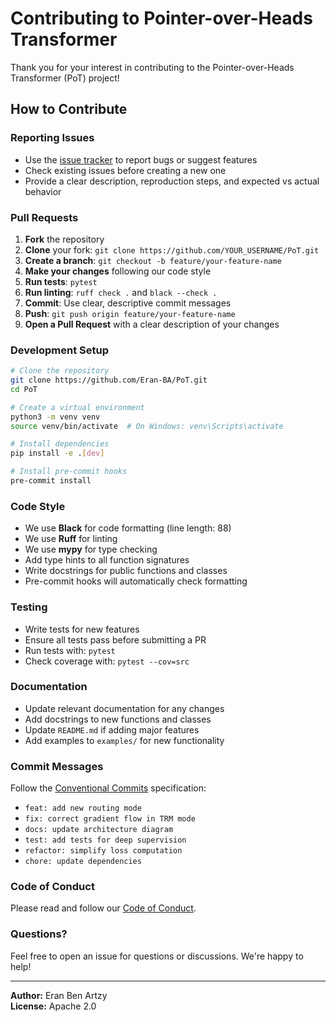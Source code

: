 # Contributing to Pointer-over-Heads Transformer

Thank you for your interest in contributing to the Pointer-over-Heads Transformer (PoT) project!

## How to Contribute

### Reporting Issues

- Use the [issue tracker](https://github.com/Eran-BA/PoT/issues) to report bugs or suggest features
- Check existing issues before creating a new one
- Provide a clear description, reproduction steps, and expected vs actual behavior

### Pull Requests

1. **Fork** the repository
2. **Clone** your fork: `git clone https://github.com/YOUR_USERNAME/PoT.git`
3. **Create a branch**: `git checkout -b feature/your-feature-name`
4. **Make your changes** following our code style
5. **Run tests**: `pytest`
6. **Run linting**: `ruff check .` and `black --check .`
7. **Commit**: Use clear, descriptive commit messages
8. **Push**: `git push origin feature/your-feature-name`
9. **Open a Pull Request** with a clear description of your changes

### Development Setup

```bash
# Clone the repository
git clone https://github.com/Eran-BA/PoT.git
cd PoT

# Create a virtual environment
python3 -m venv venv
source venv/bin/activate  # On Windows: venv\Scripts\activate

# Install dependencies
pip install -e .[dev]

# Install pre-commit hooks
pre-commit install
```

### Code Style

- We use **Black** for code formatting (line length: 88)
- We use **Ruff** for linting
- We use **mypy** for type checking
- Add type hints to all function signatures
- Write docstrings for public functions and classes
- Pre-commit hooks will automatically check formatting

### Testing

- Write tests for new features
- Ensure all tests pass before submitting a PR
- Run tests with: `pytest`
- Check coverage with: `pytest --cov=src`

### Documentation

- Update relevant documentation for any changes
- Add docstrings to new functions and classes
- Update `README.md` if adding major features
- Add examples to `examples/` for new functionality

### Commit Messages

Follow the [Conventional Commits](https://www.conventionalcommits.org/) specification:

- `feat: add new routing mode`
- `fix: correct gradient flow in TRM mode`
- `docs: update architecture diagram`
- `test: add tests for deep supervision`
- `refactor: simplify loss computation`
- `chore: update dependencies`

### Code of Conduct

Please read and follow our [Code of Conduct](CODE_OF_CONDUCT.md).

### Questions?

Feel free to open an issue for questions or discussions. We're happy to help!

---

**Author:** Eran Ben Artzy  
**License:** Apache 2.0

